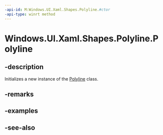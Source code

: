 ```yaml
---
-api-id: M:Windows.UI.Xaml.Shapes.Polyline.#ctor
-api-type: winrt method
---
```


<!-- Method syntax
public Polyline()
-->

# Windows.UI.Xaml.Shapes.Polyline.Polyline

## -description
Initializes a new instance of the [Polyline](polyline.md) class.


## -remarks

## -examples

## -see-also
